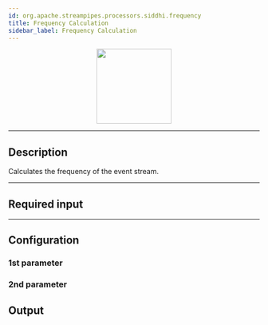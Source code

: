 ```yaml
---
id: org.apache.streampipes.processors.siddhi.frequency
title: Frequency Calculation
sidebar_label: Frequency Calculation
---
```


<!--
  ~ Licensed to the Apache Software Foundation (ASF) under one or more
  ~ contributor license agreements.  See the NOTICE file distributed with
  ~ this work for additional information regarding copyright ownership.
  ~ The ASF licenses this file to You under the Apache License, Version 2.0
  ~ (the "License"); you may not use this file except in compliance with
  ~ the License.  You may obtain a copy of the License at
  ~
  ~    http://www.apache.org/licenses/LICENSE-2.0
  ~
  ~ Unless required by applicable law or agreed to in writing, software
  ~ distributed under the License is distributed on an "AS IS" BASIS,
  ~ WITHOUT WARRANTIES OR CONDITIONS OF ANY KIND, either express or implied.
  ~ See the License for the specific language governing permissions and
  ~ limitations under the License.
  ~
  -->



<p align="center"> 
    <img src="/docs/img/pipeline-elements/org.apache.streampipes.processors.siddhi.frequency/icon.png" width="150px;" class="pe-image-documentation"/>
</p>

***

## Description

Calculates the frequency of the event stream.

***

## Required input


***

## Configuration

### 1st parameter


### 2nd parameter

## Output